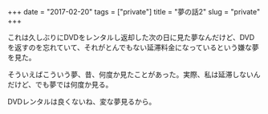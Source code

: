 +++
date = "2017-02-20"
tags = ["private"]
title = "夢の話2"
slug = "private"
+++

これは久しぶりにDVDをレンタルし返却した次の日に見た夢なんだけど、DVDを返すのを忘れていて、それがとんでもない延滞料金になっているという嫌な夢を見た。

そういえばこういう夢、昔、何度か見たことがあった。実際、私は延滞しないんだけど、でも夢では何度か見る。

DVDレンタルは良くないね、変な夢見るから。
		
